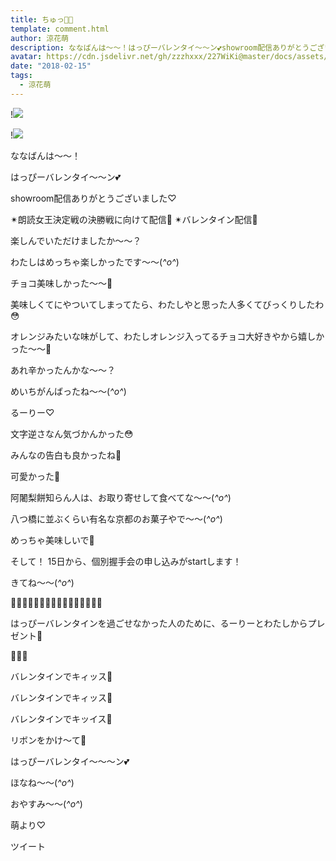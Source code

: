 ```yaml
---
title: ちゅっ🍫💕
template: comment.html
author: 涼花萌
description: ななばんは〜〜！はっぴーバレンタイ〜〜ン💕showroom配信ありがとうございました♡✴︎朗読女王決定戦の決勝戦に向けて配信👑✴︎バレンタイン配信💝楽し...
avatar: https://cdn.jsdelivr.net/gh/zzzhxxx/227WiKi@master/docs/assets/photo/avatar/moe.jpg
date: "2018-02-15"
tags:
  - 涼花萌
---
```


!![](https://cdn.jsdelivr.net/gh/227WiKi/227WiKi-image@master/blog-image/moe-2018-02-15_1.jpg)

!![](https://cdn.jsdelivr.net/gh/227WiKi/227WiKi-image@master/blog-image/moe-2018-02-15_2.jpg)







ななばんは〜〜！





はっぴーバレンタイ〜〜ン💕







showroom配信ありがとうございました♡





✴︎朗読女王決定戦の決勝戦に向けて配信👑
✴︎バレンタイン配信💝



楽しんでいただけましたか〜〜？









わたしはめっちゃ楽しかったです〜〜(*^o^*)








チョコ美味しかった〜〜🍫








美味しくてにやついてしまってたら、わたしやと思った人多くてびっくりしたわ😳







オレンジみたいな味がして、わたしオレンジ入ってるチョコ大好きやから嬉しかった〜〜💓






あれ辛かったんかな〜〜？


めいちがんばったね〜〜(*^o^*)









るーりー♡








文字逆さなん気づかんかった😳







みんなの告白も良かったね💓


可愛かった💓






阿闍梨餅知らん人は、お取り寄せして食べてな〜〜(*^o^*)

八つ橋に並ぶくらい有名な京都のお菓子やで〜〜(*^o^*)



めっちゃ美味しいで💓










そして！
15日から、個別握手会の申し込みがstartします！




きてね〜〜(*^o^*)











💝🍫💝🍫💝🍫💝🍫💝🍫💝🍫💝🍫💝🍫




はっぴーバレンタインを過ごせなかった人のために、るーりーとわたしからプレゼント💓






💓🍫💝








バレンタインでキィッス💓

バレンタインでキィッス💓

バレンタインでキッイス💓

リボンをかけ〜て💝







はっぴーバレンタイ〜〜〜ン💕








ほなね〜〜(*^o^*)



おやすみ〜〜(*^o^*)







萌より♡


ツイート



